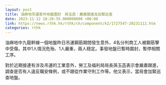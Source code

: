 ```yaml
---
layout: post
title: 油麻地吊運意外地盤圍封　孫玉菡：嚴肅跟進及加緊巡查
date: 2023-11-12 18:26:55.000000000 +08:00
link: https://news.rthk.hk/rthk/ch/component/k2/1727547-20231112.htm
categories: rthk
---
```


油麻地中九龍幹線一個地盤昨日吊運鋼筋期間發生意外，4名分判商工人被鋼筋擊中受傷，其中1人情況危殆、1人嚴重，兩人穩定。事發地盤已暫時圍封，暫停相關工序。

對於近期接連有涉及吊運的工業意外，勞工及福利局局長孫玉菡表示會嚴肅跟進，調查是否有人違反職安條例，或不跟從作業守則工作等。他又表示，當局會加緊巡查地盤。
